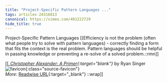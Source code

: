 ```yaml
---
title: "Project-Specific Pattern Languages ..."
tags: articles-24316813
canonical: https://vimeo.com/491222729
hide_title: true
---
```


Project-Specific Pattern Languages
[[Efficiency is not the problem (often what people try to solve with pattern languages) - correctly finding a form that fits the context is the real problem. 
Pattern languages should be helpful in passing knowledge or preventing a re-solve of a solved problem.::rmn]]


[[<cite>_[Christopher Alexander: A Primer](https://vimeo.com/491222729){:target="_blank"}_</cite> by Ryan Singer ![favicon](https://s2.googleusercontent.com/s2/favicons?domain=vimeo.com){:class="source-favicon"}<br>
_More_: [Readwise URL](https://readwise.io/open/475093808){:target="_blank"}
::wrap]]